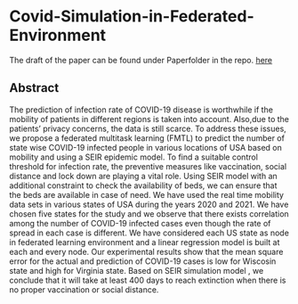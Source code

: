 # Covid-Simulation-in-Federated-Environment

The draft of the paper can be found under Paperfolder in the repo. [here](https://github.com/nehalmuthu/Covid-Simulation-in-Federated-Environment/blob/master/Paper/draft.pdf) 

## Abstract 
The prediction of infection rate of COVID-19 disease is worthwhile if the mobility of patients in different regions is taken into account. Also,due to the patients’ privacy concerns, the data is still scarce. To address
these issues, we propose a federated multitask learning (FMTL) to predict the number of state wise COVID-19 infected people in various
locations of USA based on mobility and using a SEIR epidemic model.
To find a suitable control threshold for infection rate, the preventive
measures like vaccination, social distance and lock down are playing a
vital role. Using SEIR model with an additional constraint to check
the availability of beds, we can ensure that the beds are available in
case of need. We have used the real time mobility data sets in various states of USA during the years 2020 and 2021. We have chosen
five states for the study and we observe that there exists correlation
among the number of COVID-19 infected cases even though the rate of
spread in each case is different. We have considered each US state as
node in federated learning environment and a linear regression model
is built at each and every node. Our experimental results show that
the mean square error for the actual and prediction of COVID-19 cases
is low for Wiscosin state and high for Virginia state. Based on SEIR
simulation model , we conclude that it will take at least 400 days to
reach extinction when there is no proper vaccination or social distance.